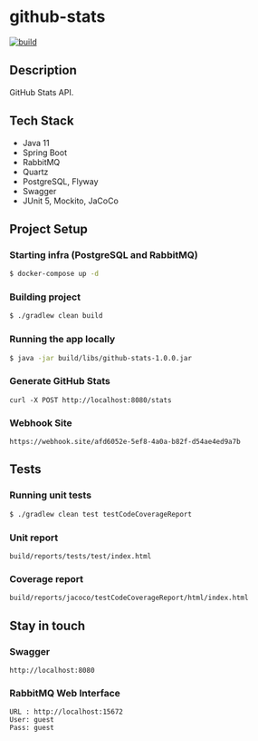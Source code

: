 # github-stats
[![build](https://github.com/schambeck/github-stats/actions/workflows/gradle.yml/badge.svg)](https://github.com/schambeck/github-stats/actions/workflows/gradle.yml)

## Description

GitHub Stats API.

## Tech Stack

- Java 11
- Spring Boot
- RabbitMQ
- Quartz
- PostgreSQL, Flyway
- Swagger
- JUnit 5, Mockito, JaCoCo

## Project Setup

### Starting infra (PostgreSQL and RabbitMQ)

```bash
$ docker-compose up -d
```

### Building project

```bash
$ ./gradlew clean build
```

### Running the app locally

```bash
$ java -jar build/libs/github-stats-1.0.0.jar
```

### Generate GitHub Stats

    curl -X POST http://localhost:8080/stats

### Webhook Site

    https://webhook.site/afd6052e-5ef8-4a0a-b82f-d54ae4ed9a7b

## Tests

### Running unit tests

```bash
$ ./gradlew clean test testCodeCoverageReport
```

### Unit report

    build/reports/tests/test/index.html

### Coverage report

    build/reports/jacoco/testCodeCoverageReport/html/index.html

## Stay in touch

### Swagger

    http://localhost:8080

### RabbitMQ Web Interface

    URL : http://localhost:15672
    User: guest
    Pass: guest
